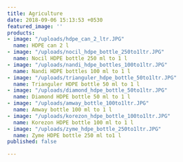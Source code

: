 ```yaml
---
title: Agriculture
date: 2018-09-06 15:13:53 +0530
featured_image: ''
products:
- image: "/uploads/hdpe_can_2_ltr.JPG"
  name: HDPE can 2 l
- image: "/uploads/nocil_hdpe_bottle_250to1ltr.JPG"
  name: Nocil HDPE bottle 250 ml to 1 l
- image: "/uploads/nandi_hdpe_bottles_100to1ltr.JPG"
  name: Nandi HDPE bottles 100 ml to 1 l
- image: "/uploads/trianguler_hdpe_bottle_50to1ltr.JPG"
  name: Trianguler HDPE bottle 50 ml to 1 l
- image: "/uploads/diamond_hdpe_bottle_50to1ltr.JPG"
  name: Diamond HDPE bottle 50 ml to 1 l
- image: "/uploads/amway_bottle_100to1ltr.JPG"
  name: Amway bottle 100 ml to 1 l
- image: "/uploads/korezon_hdpe_bottle_100to1ltr.JPG"
  name: Korezon HDPE bottle 100 ml to 1 l
- image: "/uploads/zyme_hdpe_bottle_250to1ltr.JPG"
  name: Zyme HDPE bottle 250 ml to1 l
published: false

---
```

